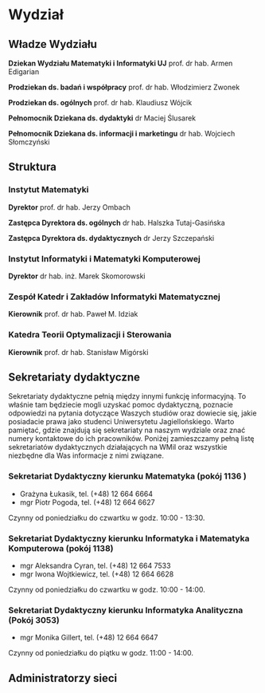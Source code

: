 # Wydział

## Władze Wydziału

__Dziekan Wydziału Matematyki i Informatyki UJ__
prof. dr hab. Armen Edigarian

__Prodziekan ds. badań i współpracy__
prof. dr hab. Włodzimierz Zwonek

__Prodziekan ds. ogólnych__
prof. dr hab. Klaudiusz Wójcik

__Pełnomocnik Dziekana ds. dydaktyki__
dr Maciej Ślusarek

__Pełnomocnik Dziekana ds. informacji i marketingu__
dr hab. Wojciech Słomczyński

## Struktura

### Instytut Matematyki

__Dyrektor__
prof. dr hab. Jerzy Ombach

__Zastępca Dyrektora ds. ogólnych__
dr hab. Halszka Tutaj-Gasińska

__Zastępca Dyrektora ds. dydaktycznych__
dr Jerzy Szczepański

### Instytut Informatyki i Matematyki Komputerowej

__Dyrektor__
dr hab. inż. Marek Skomorowski

### Zespół Katedr i Zakładów Informatyki Matematycznej

__Kierownik__
prof. dr hab. Paweł M. Idziak

### Katedra Teorii Optymalizacji i Sterowania

__Kierownik__
prof. dr hab. Stanisław Migórski

## Sekretariaty dydaktyczne

Sekretariaty dydaktyczne pełnią między innymi funkcję informacyjną. To właśnie tam będziecie mogli uzyskać pomoc dydaktyczną, poznacie odpowiedzi na pytania dotyczące Waszych studiów oraz dowiecie się, jakie posiadacie prawa jako studenci Uniwersytetu Jagiellońskiego. Warto pamiętać, gdzie znajdują się sekretariaty na naszym wydziale oraz znać numery kontaktowe do ich pracowników. Poniżej zamieszczamy pełną listę sekretariatów dydaktycznych działających na WMiI oraz wszystkie niezbędne dla Was informacje z nimi związane.

### Sekretariat Dydaktyczny kierunku Matematyka (pokój 1136 )

+ Grażyna Łukasik, tel. (+48) 12 664 6664
+ mgr Piotr Pogoda, tel. (+48) 12 664 6627

Czynny od poniedziałku do czwartku w godz. 10:00 - 13:30.

### Sekretariat Dydaktyczny kierunku Informatyka i Matematyka Komputerowa (pokój 1138)

+ mgr Aleksandra Cyran, tel. (+48) 12 664 7533
+ mgr Iwona Wojtkiewicz, tel. (+48) 12 664 6628

Czynny od poniedziałku do czwartku w godz. 10:00 - 14:00.

### Sekretariat Dydaktyczny kierunku Informatyka Analityczna (Pokój 3053)

+ mgr Monika Gillert, tel. (+48) 12 664 6647

Czynny od poniedziałku do piątku w godz. 11:00 - 14:00.

## Administratorzy sieci